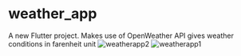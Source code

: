 # weather_app

A new Flutter project.
Makes use of OpenWeather API
gives weather conditions in farenheit unit
![weatherapp2](https://github.com/ANUJT65/weather_app/assets/123918593/b5fc2d9e-a757-434c-a8ce-6fb584706718)
![weatherapp1](https://github.com/ANUJT65/weather_app/assets/123918593/64e5bd8c-2483-46ae-a8ef-8f79b82c8417)


